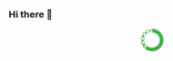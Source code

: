 ### Hi there 👋
<div style="text-align:center;">
  <img height="40" src="https://github.com/devicons/devicon/blob/master/icons/anaconda/anaconda-original.svg"> 
</div>
<!--
**AngelDeLeon96/AngelDeLeon96** is a ✨ _special_ ✨ repository because its `README.md` (this file) appears on your GitHub profile.

Here are some ideas to get you started:

🔭 I’m currently working on ... 
Top Secret
🌱 I’m currently learning ...
  <img height="40" src="https://github.com/devicons/devicon/blob/master/icons/astro/astro-original.svg">
   <img height="40" src="https://github.com/devicons/devicon/blob/master/icons/astro/astro-original.svg">
   <img height="40" src="https://github.com/devicons/devicon/blob/master/icons/astro/astro-original.svg">
   <img height="40" src="https://github.com/devicons/devicon/blob/master/icons/astro/astro-original.svg"> 
- 👯 I’m looking to collaborate on ...
- 🤔 I’m looking for help with ...
- 💬 Ask me about ...
- 📫 How to reach me: ...
- 😄 Pronouns: ...
- ⚡ Fun fact: ...
-->
